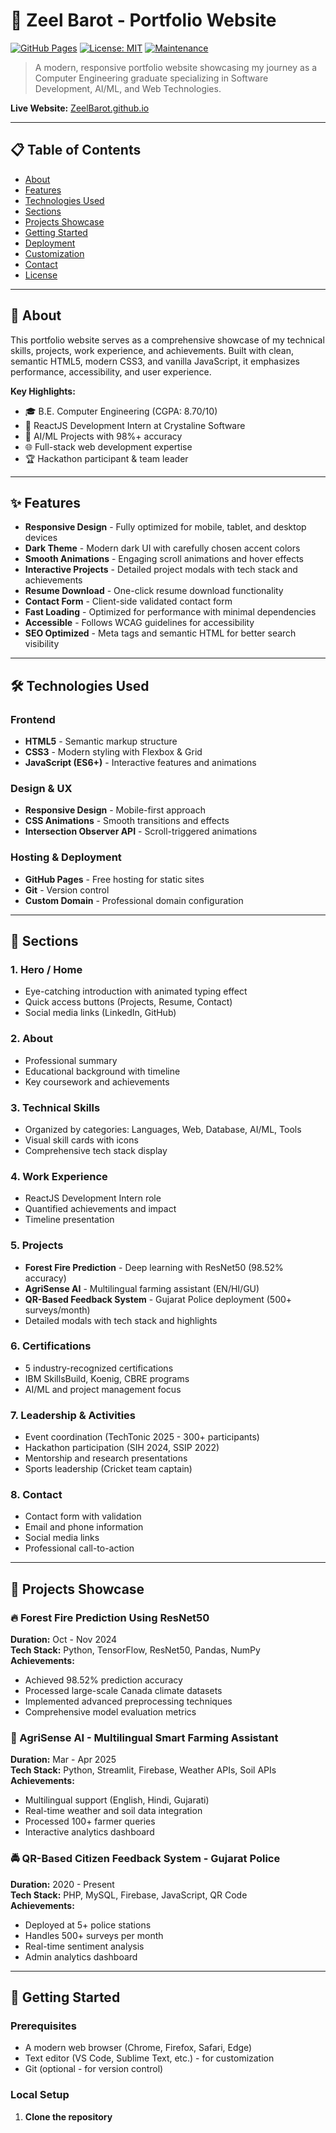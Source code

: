 # 🚀 Zeel Barot - Portfolio Website

[![GitHub Pages](https://img.shields.io/badge/Deployed%20on-GitHub%20Pages-blue?logo=github)](https://ZeelBarot.github.io)
[![License: MIT](https://img.shields.io/badge/License-MIT-yellow.svg)](https://opensource.org/licenses/MIT)
[![Maintenance](https://img.shields.io/badge/Maintained%3F-yes-green.svg)](https://github.com/ZeelBarot/ZeelBarot.github.io/graphs/commit-activity)

> A modern, responsive portfolio website showcasing my journey as a Computer Engineering graduate specializing in Software Development, AI/ML, and Web Technologies.

**Live Website:** [ZeelBarot.github.io](https://ZeelBarot.github.io/portfolio)

---

## 📋 Table of Contents

- [About](#about)
- [Features](#features)
- [Technologies Used](#technologies-used)
- [Sections](#sections)
- [Projects Showcase](#projects-showcase)
- [Getting Started](#getting-started)
- [Deployment](#deployment)
- [Customization](#customization)
- [Contact](#contact)
- [License](#license)

---

## 🎯 About

This portfolio website serves as a comprehensive showcase of my technical skills, projects, work experience, and achievements. Built with clean, semantic HTML5, modern CSS3, and vanilla JavaScript, it emphasizes performance, accessibility, and user experience.

**Key Highlights:**
- 🎓 B.E. Computer Engineering (CGPA: 8.70/10)
- 💼 ReactJS Development Intern at Crystaline Software
- 🤖 AI/ML Projects with 98%+ accuracy
- 🌐 Full-stack web development expertise
- 🏆 Hackathon participant & team leader

---

## ✨ Features

- **Responsive Design** - Fully optimized for mobile, tablet, and desktop devices
- **Dark Theme** - Modern dark UI with carefully chosen accent colors
- **Smooth Animations** - Engaging scroll animations and hover effects
- **Interactive Projects** - Detailed project modals with tech stack and achievements
- **Resume Download** - One-click resume download functionality
- **Contact Form** - Client-side validated contact form
- **Fast Loading** - Optimized for performance with minimal dependencies
- **Accessible** - Follows WCAG guidelines for accessibility
- **SEO Optimized** - Meta tags and semantic HTML for better search visibility

---

## 🛠️ Technologies Used

### Frontend
- **HTML5** - Semantic markup structure
- **CSS3** - Modern styling with Flexbox & Grid
- **JavaScript (ES6+)** - Interactive features and animations

### Design & UX
- **Responsive Design** - Mobile-first approach
- **CSS Animations** - Smooth transitions and effects
- **Intersection Observer API** - Scroll-triggered animations

### Hosting & Deployment
- **GitHub Pages** - Free hosting for static sites
- **Git** - Version control
- **Custom Domain** - Professional domain configuration

---

## 📑 Sections

### 1. **Hero / Home**
- Eye-catching introduction with animated typing effect
- Quick access buttons (Projects, Resume, Contact)
- Social media links (LinkedIn, GitHub)

### 2. **About**
- Professional summary
- Educational background with timeline
- Key coursework and achievements

### 3. **Technical Skills**
- Organized by categories: Languages, Web, Database, AI/ML, Tools
- Visual skill cards with icons
- Comprehensive tech stack display

### 4. **Work Experience**
- ReactJS Development Intern role
- Quantified achievements and impact
- Timeline presentation

### 5. **Projects**
- **Forest Fire Prediction** - Deep learning with ResNet50 (98.52% accuracy)
- **AgriSense AI** - Multilingual farming assistant (EN/HI/GU)
- **QR-Based Feedback System** - Gujarat Police deployment (500+ surveys/month)
- Detailed modals with tech stack and highlights

### 6. **Certifications**
- 5 industry-recognized certifications
- IBM SkillsBuild, Koenig, CBRE programs
- AI/ML and project management focus

### 7. **Leadership & Activities**
- Event coordination (TechTonic 2025 - 300+ participants)
- Hackathon participation (SIH 2024, SSIP 2022)
- Mentorship and research presentations
- Sports leadership (Cricket team captain)

### 8. **Contact**
- Contact form with validation
- Email and phone information
- Social media links
- Professional call-to-action

---

## 🎨 Projects Showcase

### 🔥 Forest Fire Prediction Using ResNet50
**Duration:** Oct - Nov 2024  
**Tech Stack:** Python, TensorFlow, ResNet50, Pandas, NumPy  
**Achievements:**
- Achieved 98.52% prediction accuracy
- Processed large-scale Canada climate datasets
- Implemented advanced preprocessing techniques
- Comprehensive model evaluation metrics

### 🌾 AgriSense AI - Multilingual Smart Farming Assistant
**Duration:** Mar - Apr 2025  
**Tech Stack:** Python, Streamlit, Firebase, Weather APIs, Soil APIs  
**Achievements:**
- Multilingual support (English, Hindi, Gujarati)
- Real-time weather and soil data integration
- Processed 100+ farmer queries
- Interactive analytics dashboard

### 🚔 QR-Based Citizen Feedback System - Gujarat Police
**Duration:** 2020 - Present  
**Tech Stack:** PHP, MySQL, Firebase, JavaScript, QR Code  
**Achievements:**
- Deployed at 5+ police stations
- Handles 500+ surveys per month
- Real-time sentiment analysis
- Admin analytics dashboard

---

## 🚀 Getting Started

### Prerequisites
- A modern web browser (Chrome, Firefox, Safari, Edge)
- Text editor (VS Code, Sublime Text, etc.) - for customization
- Git (optional - for version control)

### Local Setup

1. **Clone the repository**
